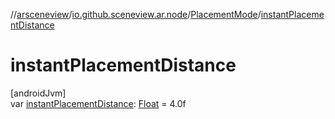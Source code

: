 //[arsceneview](../../../index.md)/[io.github.sceneview.ar.node](../index.md)/[PlacementMode](index.md)/[instantPlacementDistance](instant-placement-distance.md)

# instantPlacementDistance

[androidJvm]\
var [instantPlacementDistance](instant-placement-distance.md): [Float](https://kotlinlang.org/api/latest/jvm/stdlib/kotlin/-float/index.html) = 4.0f
